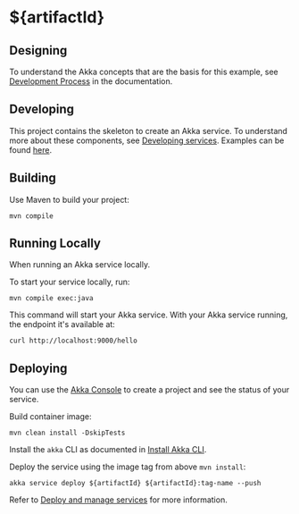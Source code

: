 # ${artifactId}

## Designing

To understand the Akka concepts that are the basis for this example, see [Development Process](https://doc.akka.io/concepts/development-process.html) in the documentation.

## Developing

This project contains the skeleton to create an Akka service. To understand more about these components, see [Developing services](https://doc.akka.io/java/index.html). Examples can be found [here](https://doc.akka.io/java/samples.html).

## Building

Use Maven to build your project:

```shell
mvn compile
```

## Running Locally

When running an Akka service locally.

To start your service locally, run:

```shell
mvn compile exec:java
```

This command will start your Akka service. With your Akka service running, the endpoint it's available at:

```shell
curl http://localhost:9000/hello
```

## Deploying

You can use the [Akka Console](https://console.akka.io) to create a project and see the status of your service.

Build container image:

```shell
mvn clean install -DskipTests
```

Install the `akka` CLI as documented in [Install Akka CLI](https://doc.akka.io/akka-cli/index.html).

Deploy the service using the image tag from above `mvn install`:

```shell
akka service deploy ${artifactId} ${artifactId}:tag-name --push
```

Refer to [Deploy and manage services](https://doc.akka.io/operations/services/deploy-service.html)
for more information.
